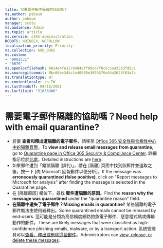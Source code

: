 ```yaml
---
title: 需要電子郵件隔離的協助嗎？
ms.author: pebaum
author: pebaum
manager: scotv
ms.audience: Admin
ms.topic: article
ms.service: o365-administration
ROBOTS: NOINDEX, NOFOLLOW
localization_priority: Priority
ms.collection: Adm_O365
ms.custom:
- "9002531"
- "5679"
ms.openlocfilehash: b824e4fe12788848ff09cd7f0c6c5a43563fd5c1
ms.sourcegitcommit: 8bc60ec34bc1e40685e3976576e04a2623f63a7c
ms.translationtype: HT
ms.contentlocale: zh-TW
ms.lasthandoff: 04/15/2021
ms.locfileid: "51836306"
---
```

# <a name="need-help-with-email-quarantine"></a><span data-ttu-id="1b0e6-102">需要電子郵件隔離的協助嗎？</span><span class="sxs-lookup"><span data-stu-id="1b0e6-102">Need help with email quarantine?</span></span>

- <span data-ttu-id="1b0e6-103">若要 **查看和釋出遭隔離的電子郵件**，請移至 [Office 365 安全性與合規性中心中的隔離頁面](https://protection.office.com/quarantine)。</span><span class="sxs-lookup"><span data-stu-id="1b0e6-103">To **view and release email messages from quarantine**, go to [Quarantine page in Office 365 Security & Compliance Center](https://protection.office.com/quarantine).</span></span> <span data-ttu-id="1b0e6-104">詳細指示位於[此處](https://docs.microsoft.com/microsoft-365/security/office-365-security/find-and-release-quarantined-messages-as-a-user?view=o365-worldwide#view-your-quarantined-messages)。</span><span class="sxs-lookup"><span data-stu-id="1b0e6-104">Detailed instructions are [here](https://docs.microsoft.com/microsoft-365/security/office-365-security/find-and-release-quarantined-messages-as-a-user?view=o365-worldwide#view-your-quarantined-messages).</span></span>
- <span data-ttu-id="1b0e6-105">如果郵件遭到「錯誤隔離 (誤判)」，請在 [隔離] 頁面中找到該郵件並選取之後，按一下 [向 Microsoft 回報郵件以便分析]。</span><span class="sxs-lookup"><span data-stu-id="1b0e6-105">If the message was **erroneously quarantined (false positive)**, click on "Report messages to Microsoft for analysis" after finding the message is selected in the Quarantine page.</span></span> 
- <span data-ttu-id="1b0e6-106">在 [隔離原因] 欄位下，尋找 **郵件遭隔離的原因**。</span><span class="sxs-lookup"><span data-stu-id="1b0e6-106">Find the **reason why the message was quarantined** under the "quarantine reason" field.</span></span>
- <span data-ttu-id="1b0e6-107">**在隔離中遺失了電子郵件？**</span><span class="sxs-lookup"><span data-stu-id="1b0e6-107">**Missing emails in quarantine?**</span></span> <span data-ttu-id="1b0e6-108">某些隔離的電子郵件無法由使用者釋出。</span><span class="sxs-lookup"><span data-stu-id="1b0e6-108">Some quarantined emails cannot be released by end-users.</span></span> <span data-ttu-id="1b0e6-109">這可能是分類為高信賴度網路釣魚電子郵件、惡意程式碼或傳輸動作的郵件。</span><span class="sxs-lookup"><span data-stu-id="1b0e6-109">These are likely messages that were classified as high-confidence phishing emails, malware, or by a transport action.</span></span> <span data-ttu-id="1b0e6-110">系統管理員可以[查看、釋出或刪除這些郵件](https://docs.microsoft.com/microsoft-365/security/office-365-security/manage-quarantined-messages-and-files?view=o365-worldwide)。</span><span class="sxs-lookup"><span data-stu-id="1b0e6-110">Administrators can [view, release, or delete these messages](https://docs.microsoft.com/microsoft-365/security/office-365-security/manage-quarantined-messages-and-files?view=o365-worldwide).</span></span> 
